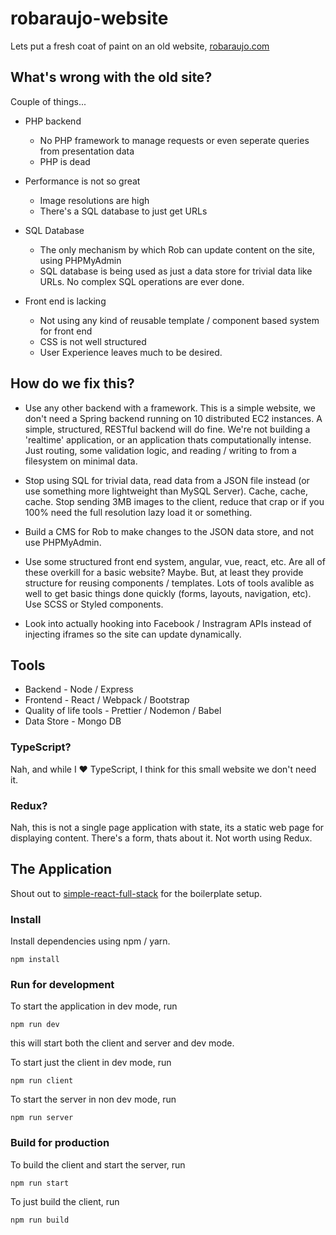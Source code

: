 # robaraujo-website

Lets put a fresh coat of paint on an old website, [robaraujo.com](http://robaraujo.com)

## What's wrong with the old site?

Couple of things...

* PHP backend
  * No PHP framework to manage requests or even seperate queries from presentation data
  * PHP is dead
  
* Performance is not so great
  * Image resolutions are high
  * There's a SQL database to just get URLs
  
* SQL Database
  * The only mechanism by which Rob can update content on the site, using PHPMyAdmin
  * SQL database is being used as just a data store for trivial data like URLs. No complex SQL operations are ever done.
  
* Front end is lacking
  * Not using any kind of reusable template / component based system for front end
  * CSS is not well structured
  * User Experience leaves much to be desired.
  
## How do we fix this?

* Use any other backend with a framework. This is a simple website, we don't need a Spring backend running on 10 distributed EC2 instances. A simple, structured, RESTful backend will do fine. We're not building a 'realtime' application, or an application thats computationally intense. Just routing, some validation logic, and reading / writing to from a filesystem on minimal data.

* Stop using SQL for trivial data, read data from a JSON file instead (or use something more lightweight than MySQL Server). Cache, cache, cache. Stop sending 3MB images to the client, reduce that crap or if you 100% need the full resolution lazy load it or something.

* Build a CMS for Rob to make changes to the JSON data store, and not use PHPMyAdmin.

* Use some structured front end system, angular, vue, react, etc. Are all of these overkill for a basic website? Maybe. But, at least they provide structure for reusing components / templates. Lots of tools avalible as well to get basic things done quickly (forms, layouts, navigation, etc). Use SCSS or Styled components.

* Look into actually hooking into Facebook / Instragram APIs instead of injecting iframes so the site can update dynamically.

## Tools

* Backend - Node / Express
* Frontend - React / Webpack / Bootstrap
* Quality of life tools - Prettier / Nodemon / Babel
* Data Store - Mongo DB

### TypeScript?

Nah, and while I ❤️ TypeScript, I think for this small website we don't need it.

### Redux?

Nah, this is not a single page application with state, its a static web page for displaying content. There's a form, thats about it. Not worth using Redux.

## The Application

Shout out to [simple-react-full-stack](https://github.com/crsandeep/simple-react-full-stack) for the boilerplate setup.

### Install

Install dependencies using npm / yarn.

```
npm install
```

### Run for development

To start the application in dev mode, run

```
npm run dev
```

this will start both the client and server and dev mode.

To start just the client in dev mode, run

```
npm run client
```

To start the server in non dev mode, run

```
npm run server
```

### Build for production

To build the client and start the server, run

```
npm run start
```

To just build the client, run

```
npm run build
```

 
